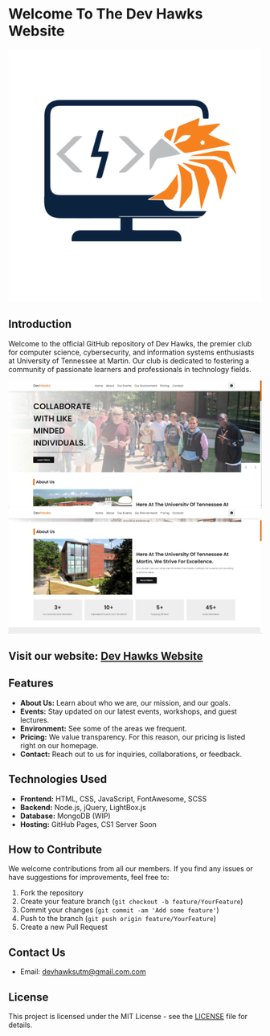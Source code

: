 # Welcome To The Dev Hawks Website

![Dev Hawks Logo](images/transpdh.png)

## Introduction

Welcome to the official GitHub repository of Dev Hawks, the premier club for computer science, cybersecurity, and information systems enthusiasts at University of Tennessee at Martin. Our club is dedicated to fostering a community of passionate learners and professionals in technology fields.

![top.png](images/topdh.png)
![mid.png](images/middh.png)

## **Visit our website: [Dev Hawks Website](https://connorgladish.github.io/DevHawksWebsite/)**

## Features

- **About Us:** Learn about who we are, our mission, and our goals.
- **Events:** Stay updated on our latest events, workshops, and guest lectures.
- **Environment:** See some of the areas we frequent.
- **Pricing:** We value transparency. For this reason, our pricing is listed right on our homepage.
- **Contact:** Reach out to us for inquiries, collaborations, or feedback.

## Technologies Used

- **Frontend:** HTML, CSS, JavaScript, FontAwesome, SCSS
- **Backend:** Node.js, jQuery, LightBox.js
- **Database:** MongoDB (WIP)
- **Hosting:** GitHub Pages, CS1 Server Soon

## How to Contribute

We welcome contributions from all our members. If you find any issues or have suggestions for improvements, feel free to:

1. Fork the repository
2. Create your feature branch (`git checkout -b feature/YourFeature`)
3. Commit your changes (`git commit -am 'Add some feature'`)
4. Push to the branch (`git push origin feature/YourFeature`)
5. Create a new Pull Request

## Contact Us

- Email: [devhawksutm@gmail.com.com](mailto:devhawksutm@gmail.com)

## License

This project is licensed under the MIT License - see the [LICENSE](LICENSE) file for details.
